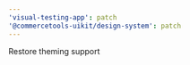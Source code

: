 ```yaml
---
'visual-testing-app': patch
'@commercetools-uikit/design-system': patch
---
```


Restore theming support
